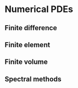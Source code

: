 # Numerical PDEs

## Finite difference

## Finite element

## Finite volume

## Spectral methods



